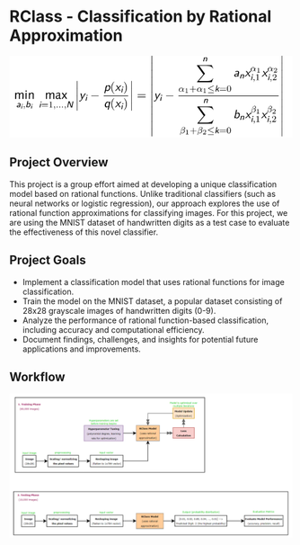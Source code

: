# RClass - Classification by Rational Approximation
![eqn](./assets/images/imp_eqn.png)

## Project Overview
This project is a group effort aimed at developing a unique classification model based on rational functions. Unlike traditional classifiers (such as neural networks or logistic regression), our approach explores the use of rational function approximations for classifying images. For this project, we are using the MNIST dataset of handwritten digits as a test case to evaluate the effectiveness of this novel classifier.

## Project Goals
- Implement a classification model that uses rational functions for image classification.
- Train the model on the MNIST dataset, a popular dataset consisting of 28x28 grayscale images of handwritten digits (0-9).
- Analyze the performance of rational function-based classification, including accuracy and computational efficiency.
- Document findings, challenges, and insights for potential future applications and improvements.

## Workflow
![Workflow1](./assets/images/Workflow1.png)

